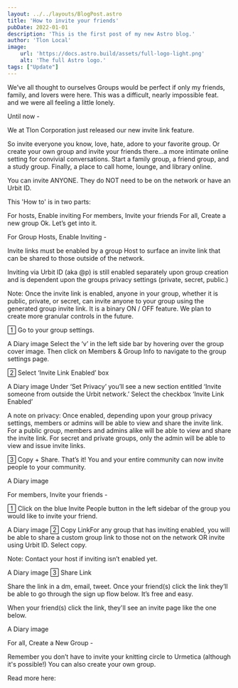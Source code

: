 ```yaml
---
layout: ../../layouts/BlogPost.astro
title: 'How to invite your friends'
pubDate: 2022-01-01
description: 'This is the first post of my new Astro blog.'
author: 'Tlon Local'
image:
    url: 'https://docs.astro.build/assets/full-logo-light.png' 
    alt: 'The full Astro logo.'
tags: ["Update"]
---
```


We’ve all thought to ourselves Groups would be perfect if only my friends, family, and lovers were here. This was a difficult, nearly impossible feat. and we were all feeling a little lonely.

Until now - 

We at Tlon Corporation just released our new invite link feature.

So invite everyone you know, love, hate, adore to your favorite group. Or create your own group and invite your friends there…a more intimate online setting for convivial conversations. Start a family group, a friend group, and a study group. Finally, a place to call home, lounge, and library online.

You can invite ANYONE. They do NOT need to be on the network or have an Urbit ID.

This 'How to' is in two parts:

For hosts, Enable inviting
For members, Invite your friends
For all, Create a new group
Ok. Let’s get into it.


For Group Hosts, Enable Inviting - 

Invite links must be enabled by a group Host to surface an invite link that can be shared to those outside of the network. 

Inviting via Urbit ID (aka @p) is still enabled separately upon group creation and is dependent upon the groups privacy settings (private, secret, public.) 

Note: Once the invite link is enabled, anyone in your group, whether it is public, private, or secret, can invite anyone to your group using the generated group invite link. It is a binary ON / OFF feature. We plan to create more granular controls in the future.

 Go to your group settings. 

A Diary image
Select the ‘v’ in the left side bar by hovering over the group cover image. Then click on Members & Group Info to navigate to the group settings page.

 Select ‘Invite Link Enabled’ box

A Diary image
Under ‘Set Privacy’ you’ll see a new section entitled ‘Invite someone from outside the Urbit network.’ Select the checkbox ‘Invite Link Enabled’

A note on privacy: Once enabled, depending upon your group privacy settings, members or admins will be able to view and share the invite link. For a public group, members and admins alike will be able to view and share the invite link. For secret and private groups, only the admin will be able to view and issue invite links.

 Copy + Share. That’s it! You and your entire community can now invite people to your community.

A Diary image

For members, Invite your friends -

 Click on the blue Invite People button in the left sidebar of the group you would like to invite your friend.

A Diary image
 Copy LinkFor any group that has inviting enabled, you will be able to share a custom group link to those not on the network OR invite using Urbit ID. Select copy.

Note: Contact your host if inviting isn’t enabled yet. 

A Diary image
 Share Link

Share the link in a dm, email, tweet. Once your friend(s) click the link they’ll be able to go through the sign up flow below. It’s free and easy.

When your friend(s) click the link, they'll see an invite page like the one below.

A Diary image

For all, Create a New Group - 

Remember you don’t have to invite your knitting circle to Urmetica (although it's possible!) You can also create your own group. 

Read more here: